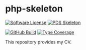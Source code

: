# php-skeleton

[![Software License](https://img.shields.io/badge/license-MIT-green.svg)](LICENSE)
[![PDS Skeleton](https://img.shields.io/badge/pds-skeleton-blue.svg?style=flat-square)](https://github.com/php-pds/skeleton)

[![GitHub Build](https://github.com/milan-miscevic/cv/workflows/Build/badge.svg?branch=master)](https://github.com/milan-miscevic/cv/actions)
[![Type Coverage](https://shepherd.dev/github/milan-miscevic/cv/coverage.svg)](https://shepherd.dev/github/milan-miscevic/cv)

This repository provides my CV.
